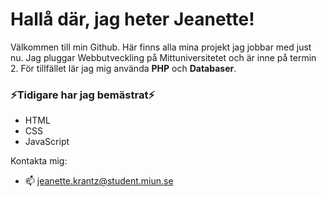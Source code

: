 # Hallå där, jag heter Jeanette!

Välkommen till min Github. Här finns alla mina projekt jag jobbar med just nu. 
Jag pluggar Webbutveckling på Mittuniversitetet och är inne på termin 2. 
För tillfället lär jag mig använda **PHP** och **Databaser**. 

### ⚡Tidigare har jag bemästrat⚡
- HTML
- CSS
- JavaScript


Kontakta mig:
- 📫 jeanette.krantz@student.miun.se
